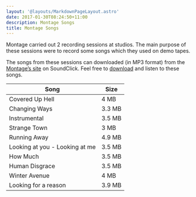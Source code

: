 ```yaml
---
layout: '@layouts/MarkdownPageLayout.astro'
date: 2017-01-30T08:24:50+11:00
description: Montage Songs
title: Montage Songs
---
```


Montage carried out 2 recording sessions at studios. The main purpose of these sessions were to record some songs which they used on demo tapes.

The songs from these sessions can downloaded (in MP3 format) from the [Montage’s site](http://www.soundclick.com/bands/default.cfm?bandID=222007) on SoundClick. Feel free to [download](http://www.soundclick.com/bands/default.cfm?bandID=222007) and listen to these songs.

Song                           |Size
-------------------------------|-------
Covered Up Hell                |4 MB
Changing Ways                  |3.3 MB
Instrumental                   |3.5 MB
Strange Town                   |3 MB
Running Away                   |4.9 MB
Looking at you - Looking at me |3.5 MB
How Much                       |3.5 MB
Human Disgrace                 |3.5 MB
Winter Avenue                  |4 MB
Looking for a reason           |3.9 MB